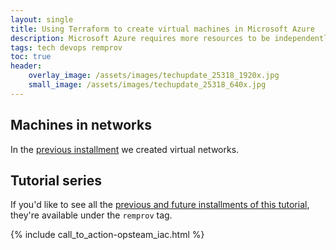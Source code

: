 ```yaml
---
layout: single
title: Using Terraform to create virtual machines in Microsoft Azure
description: Microsoft Azure requires more resources to be independently created and connected to bring up a VM, so Terraform all the things
tags: tech devops remprov
toc: true
header:
    overlay_image: /assets/images/techupdate_25318_1920x.jpg
    small_image: /assets/images/techupdate_25318_640x.jpg
---
```


## Machines in networks
In the [previous installment]() we created virtual networks.

## Tutorial series
If you'd like to see all the [previous and future installments of this tutorial](/tech/remprov), they're available under the `remprov` tag.

{% include call_to_action-opsteam_iac.html %}
